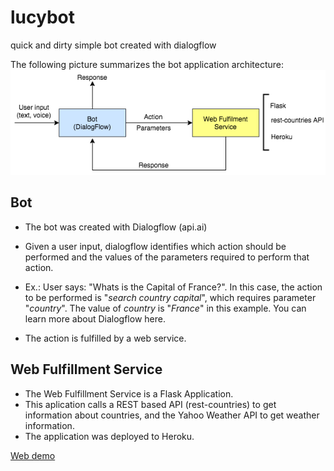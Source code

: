 # lucybot
quick and dirty simple bot created with dialogflow


The following picture summarizes the bot application architecture:
![building blocks overview](bot_framework.png)

## Bot
* The bot was created with Dialogflow (api.ai)
* Given a user input, dialogflow identifies which action should be performed and the values of the parameters required to perform that action.
* Ex.: User says: "Whats is the Capital of France?". In this case, the action to be performed is "_search country capital_", which requires parameter "_country_". The value of _country_ is "_France_" in this example.
You can learn more about Dialogflow here.

* The action is fulfilled by a web service.

## Web Fulfillment Service
* The Web Fulfillment Service is a Flask Application.
* This aplication calls a REST based API (rest-countries) to get information about countries, and the Yahoo Weather API to get weather information.
* The application was deployed to Heroku.



[Web demo](https://bot.dialogflow.com/721be6fe-9b42-45bc-94ca-ddcc740190e9)
